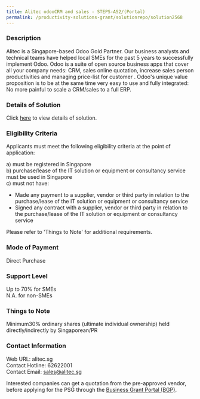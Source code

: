 ```yaml
---
title: Alitec odooCRM and sales - STEPS-AS2/(Portal)
permalink: /productivity-solutions-grant/solutionrepo/solution2568
---
```


### Description

Alitec is a Singapore-based Odoo Gold Partner. Our business analysts and technical teams have helped local SMEs for the past 5 years to successfully implement Odoo. Odoo is a suite of open source business apps that cover all your company needs: CRM, sales online quotation, increase sales person productivities and managing price-list for customer . Odoo's unique value proposition is to be at the same time very easy to use and fully integrated: No more painful to scale a CRM/sales to a full ERP.

### Details of Solution

Click <a href='https://www.gobusiness.gov.sg/images/psg/Alitec_20200759_Desensitised_Annex_3_Part_2.pdf' target='_blank' rel='noopener'>here</a> to view details of solution.

### Eligibility Criteria

Applicants must meet the following eligibility criteria at the point of application:

a) must be registered in Singapore <br>
b) purchase/lease of the IT solution or equipment or consultancy service must be used in Singapore <br>
c) must not have:
- Made any payment to a supplier, vendor or third party in relation to the purchase/lease of the IT solution or equipment or consultancy service
- Signed any contract with a supplier, vendor or third party in relation to the purchase/lease of the IT solution or equipment or consultancy service

Please refer to 'Things to Note' for additional requirements.

### Mode of Payment
Direct Purchase

### Support Level
Up to 70% for SMEs <br>
N.A. for non-SMEs

### Things to Note
Minimum30% ordinary shares (ultimate individual ownership) held directly/indirectly by Singaporean/PR

### Contact Information
Web URL: alitec.sg <br>Contact Hotline: 62622001 <br>Contact Email: sales@alitec.sg <br>

Interested companies can get a quotation from the pre-approved vendor, before applying for the PSG through the <a target='_blank' rel='noopener' href='https://www.businessgrants.gov.sg/'>Business Grant Portal (BGP)</a>.
